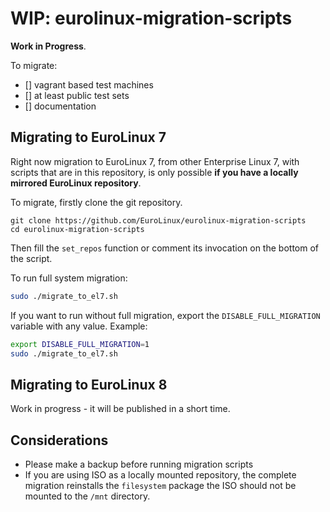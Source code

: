 # WIP: eurolinux-migration-scripts

**Work in Progress**.

To migrate:

- [] vagrant based test machines
- [] at least public test sets
- [] documentation

## Migrating to EuroLinux 7

Right now migration to EuroLinux 7, from other Enterprise Linux 7, with scripts
that are in this repository, is only possible **if you have a locally mirrored
EuroLinux repository**.

To migrate, firstly clone the git repository.

```
git clone https://github.com/EuroLinux/eurolinux-migration-scripts
cd eurolinux-migration-scripts
```

Then fill the `set_repos` function or comment its invocation on the bottom of
the script.

To run full system migration:

```bash
sudo ./migrate_to_el7.sh
```

If you want to run without full migration, export the `DISABLE_FULL_MIGRATION`
variable with any value. Example:

```bash
export DISABLE_FULL_MIGRATION=1
sudo ./migrate_to_el7.sh
```

## Migrating to EuroLinux 8

Work in progress - it will be published in a short time.

## Considerations

- Please make a backup before running migration scripts
- If you are using ISO as a locally mounted repository, the complete migration
  reinstalls the `filesystem` package the ISO should not be mounted to the
  `/mnt` directory.
